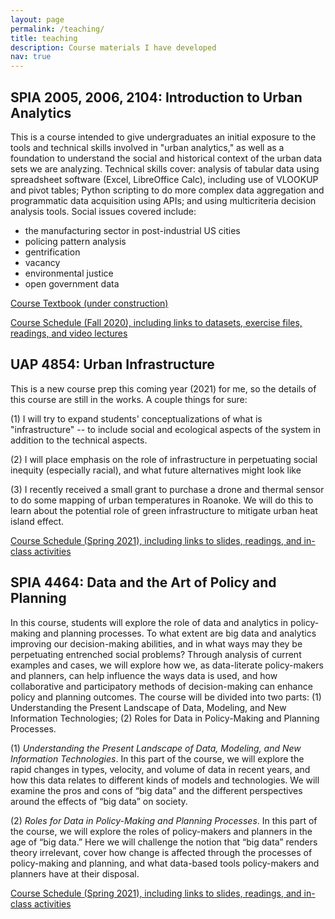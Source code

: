 ```yaml
---
layout: page
permalink: /teaching/
title: teaching
description: Course materials I have developed
nav: true
---
```


## SPIA 2005, 2006, 2104: Introduction to Urban Analytics
This is a course intended to give undergraduates an initial exposure to the tools and technical skills involved in "urban analytics," as well as a foundation to understand the social and historical context of the urban data sets we are analyzing. Technical skills cover: analysis of tabular data using spreadsheet software (Excel, LibreOffice Calc), including use of VLOOKUP and pivot tables; Python scripting to do more complex data aggregation and programmatic data acquisition using APIs; and using multicriteria decision analysis tools. Social issues covered include:

- the manufacturing sector in post-industrial US cities
- policing pattern analysis
- gentrification
- vacancy
- environmental justice
- open government data

[Course Textbook (under construction)](https://docs.google.com/document/d/1wk8UmLEC2zKn2HdR_jcf5pkVUN5U2XVmUQ0pp_z7VAE/edit?usp=sharing)

[Course Schedule (Fall 2020), including links to datasets, exercise files, readings, and video lectures](https://docs.google.com/spreadsheets/d/1L_NyMLVHD0D-URDOzUi60cXj6r1L14mf1RU9gb_ZHOI/edit?usp=sharing)

## UAP 4854: Urban Infrastructure
This is a new course prep this coming year (2021) for me, so the details of this course are still in the works. A couple things for sure:

(1) I will try to expand students' conceptualizations of what is "infrastructure" -- to include social and ecological aspects of the system in addition to the technical aspects.

(2) I will place emphasis on the role of infrastructure in perpetuating social inequity (especially racial), and what future alternatives might look like

(3) I recently received a small grant to purchase a drone and thermal sensor to do some mapping of urban temperatures in Roanoke. We will do this to learn about the potential role of green infrastructure to mitigate urban heat island effect.

[Course Schedule (Spring 2021), including links to slides, readings, and in-class activities](https://docs.google.com/spreadsheets/d/1vIyXA3l-MI_imYYqlAKWchPdaZd4L-8SEraQpnF_-aY/edit?usp=sharing)

## SPIA 4464: Data and the Art of Policy and Planning
In this course, students will explore the role of data and analytics in policy-making and planning processes. To what extent are big data and analytics improving our decision-making abilities, and in what ways may they be perpetuating entrenched social problems? Through analysis of current examples and cases, we will explore how we, as data-literate policy-makers and planners, can help influence the ways data is used, and how collaborative and participatory methods of decision-making can enhance policy and planning outcomes. The course will be divided into two parts: (1) Understanding the Present Landscape of Data, Modeling, and New Information Technologies; (2) Roles for Data in Policy-Making and Planning Processes.

(1) *Understanding the Present Landscape of Data, Modeling, and New Information Technologies*. In this part of the course, we will explore the rapid changes in types, velocity, and volume of data in recent years, and how this data relates to different kinds of models and technologies. We will examine the pros and cons of “big data” and the different perspectives around the effects of “big data” on society.

(2) *Roles for Data in Policy-Making and Planning Processes*. In this part of the course, we will explore the roles of policy-makers and planners in the age of “big data.” Here we will challenge the notion that “big data” renders theory irrelevant, cover how change is affected through the processes of policy-making and planning, and what data-based tools policy-makers and planners have at their disposal.

[Course Schedule (Spring 2021), including links to slides, readings, and in-class activities](https://docs.google.com/spreadsheets/d/1byYw3YpKczd4CzrUTUQriM30CyLkO6opbjBisUo8iss/edit?usp=sharing)
